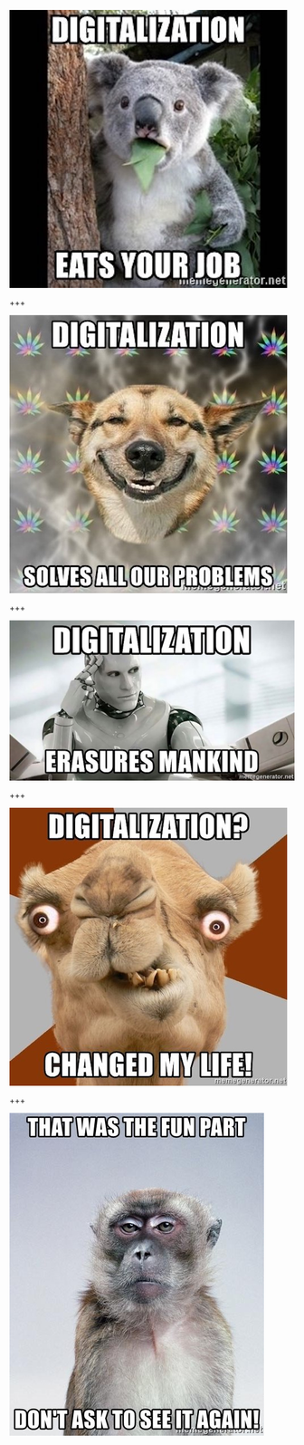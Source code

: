 ![digitalization eats your job](assets/image/digitalization-eats-your-job.jpg)

+++

![digitalization solves all our problems](assets/image/digitalization-solves-all-our-problems.jpg)

+++

![digitalization erasures mankind](assets/image/digitalization-erasures-mankind.jpg)

+++

![digitalization changed my life](assets/image/digitalization-changed-my-life.jpg)

+++

![that was the fun part dont ask to see it again](assets/image/that-was-the-fun-part-dont-ask-to-see-it-again.jpg)
